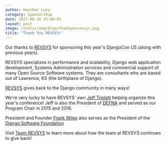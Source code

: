 ```yaml
---
author: Heather Luna
category: Sponsorship
date: 2017-06-16 15:40:01
layout: post
image: /static/img/blog/thankyourevsys.png
title: "Thank You REVSYS!"
---
```


Our thanks to [REVSYS](http://www.revsys.com/) for sponsoring this year's DjangoCon US (along with previous years).

REVSYS specializes in performance and scalability, Django web application development, Systems Administration services and commercial support of many Open Source Software systems. They are consultants who are based out of Lawrence, KS (the birthplace of Django).

[REVSYS](http://www.revsys.com/) gives back to the Django community in many ways!

We're very lucky to have REVSYS' own [Jeff Triplett](https://twitter.com/webology) helping organize this year's conference! Jeff is also the President of [DEFNA](http://www.defna.org/) and served as our Program Chair in 2015 and 2016.

President and Founder [Frank Wiles](https://twitter.com/fwiles) also serves as the President of the [Django Software Foundation](https://www.djangoproject.com/foundation/)

Visit [Team REVSYS](http://www.revsys.com/about/team/) to learn more about how the team at REVSYS continues to give back!